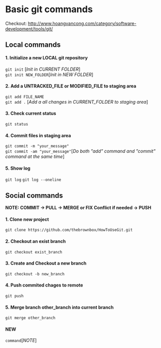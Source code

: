 # Basic git commands
Checkout: http://www.hoangvancong.com/category/software-development/tools/git/

## Local commands
#### 1. Initialize a new LOCAL git repository 
```git init``` [_Init in CURRENT FOLDER_]<br/>
```git init NEW_FOLDER```[_Init in NEW FOLDER_]
#### 2. Add a UNTRACKED_FILE or MODIFIED_FILE to staging area
```git add FILE_NAME``` <br/>
```git add .``` [_Add a all changes in CURRENT_FOLDER to staging area_]
#### 3. Check current status
```git status```
#### 4. Commit files in staging area
```git commit -m "your_message"``` <br/>
```git commit -am "your_message"```[_Do both "add" command and "commit" command at the same time_]
#### 5. Show log
```git log```
```git log --oneline```


## Social commands
**NOTE: COMMIT -> PULL -> MERGE or FIX Conflict if needed -> PUSH** <br/>
#### 1. Clone new project
```git clone https://github.com/thebrownbox/HowToUseGit.git```
#### 2. Checkout an exist branch 
```git checkout exist_branch```
#### 3. Create and Checkout a new branch
```git checkout -b new_branch```
#### 4. Push commited chages to remote
```git push```
#### 5. Merge branch other_branch into current branch
```git merge other_branch```

#### NEW
```command```[_NOTE_]
